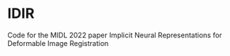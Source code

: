 # IDIR
Code for the MIDL 2022 paper Implicit Neural Representations for Deformable Image Registration
